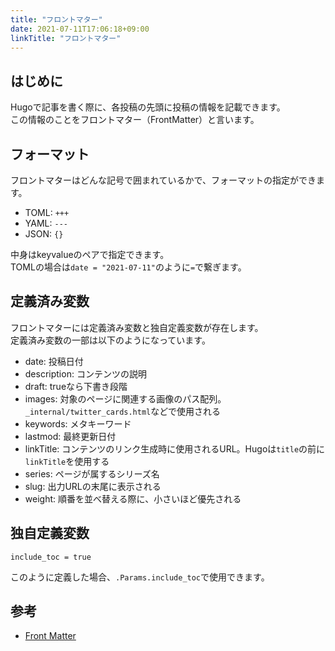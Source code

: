 ```yaml
---
title: "フロントマター"
date: 2021-07-11T17:06:18+09:00
linkTitle: "フロントマター"
---
```


## はじめに
Hugoで記事を書く際に、各投稿の先頭に投稿の情報を記載できます。  
この情報のことをフロントマター（FrontMatter）と言います。  

## フォーマット
フロントマターはどんな記号で囲まれているかで、フォーマットの指定ができます。
- TOML: `+++`
- YAML: `---`
- JSON: `{}`

中身はkeyvalueのペアで指定できます。  
TOMLの場合は`date = "2021-07-11"`のように`=`で繋ぎます。  

## 定義済み変数
フロントマターには定義済み変数と独自定義変数が存在します。  
定義済み変数の一部は以下のようになっています。

- date: 投稿日付
- description: コンテンツの説明
- draft: trueなら下書き段階
- images: 対象のページに関連する画像のパス配列。`_internal/twitter_cards.html`などで使用される
- keywords: メタキーワード
- lastmod: 最終更新日付
- linkTitle: コンテンツのリンク生成時に使用されるURL。Hugoは`title`の前に`linkTitle`を使用する
- series: ページが属するシリーズ名
- slug: 出力URLの末尾に表示される
- weight: 順番を並べ替える際に、小さいほど優先される

## 独自定義変数
```
include_toc = true
```
このように定義した場合、`.Params.include_toc`で使用できます。

## 参考
- [Front Matter](https://gohugo.io/content-management/front-matter/)